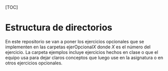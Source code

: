 [TOC]
# Estructura de directorios

En este repositorio se van a poner los ejercicios opcionales que se implementen en las carpetas ejerOpcional$X$ donde $X$ es el número del ejercicio. La carpeta ejemplos incluye ejercicios hechos en clase o que el equipo usa para dejar claros conceptos que luego use en la asignatura o en otros ejercicios opcionales.
